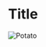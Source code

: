 # Title
![Potato]([https://octodex.github.com/images/yaktocat.png](https://images.squarespace-cdn.com/content/v1/5b5b5824f2e6b10639fdaf09/a277eae9-bf1a-4e66-9daf-dd2e60209073/Produce+Storage+Tips+icons+%289%29.png)https://images.squarespace-cdn.com/content/v1/5b5b5824f2e6b10639fdaf09/a277eae9-bf1a-4e66-9daf-dd2e60209073/Produce+Storage+Tips+icons+%289%29.png)
